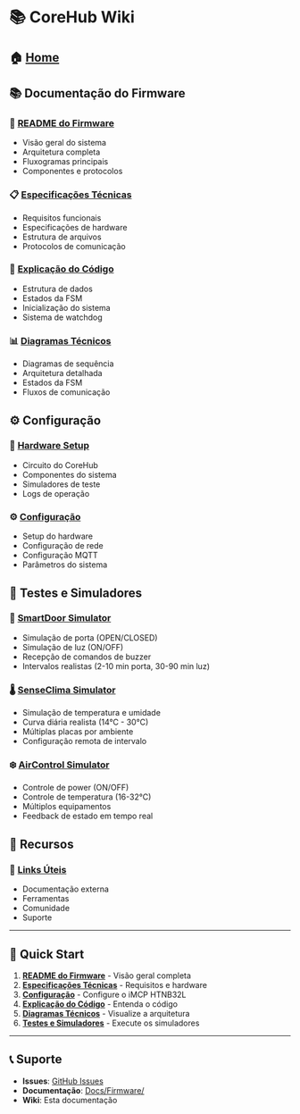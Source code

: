 # 📚 CoreHub Wiki

## 🏠 [Home](Home)

## 📚 Documentação do Firmware

### 📖 [README do Firmware](../Docs/Firmware/README.md)
- Visão geral do sistema
- Arquitetura completa
- Fluxogramas principais
- Componentes e protocolos

### 📋 [Especificações Técnicas](../Docs/Firmware/SPECIFICATIONS.md)
- Requisitos funcionais
- Especificações de hardware
- Estrutura de arquivos
- Protocolos de comunicação

### 🔧 [Explicação do Código](../Docs/Firmware/COREHUB_CODE_EXPLANATION.md)
- Estrutura de dados
- Estados da FSM
- Inicialização do sistema
- Sistema de watchdog

### 📊 [Diagramas Técnicos](../Docs/Firmware/DIAGRAMS.md)
- Diagramas de sequência
- Arquitetura detalhada
- Estados da FSM
- Fluxos de comunicação

## ⚙️ Configuração

### 🔧 [Hardware Setup](Hardware-Setup)
- Circuito do CoreHub
- Componentes do sistema
- Simuladores de teste
- Logs de operação

### ⚙️ [Configuração](Configuration)
- Setup do hardware
- Configuração de rede
- Configuração MQTT
- Parâmetros do sistema

## 🧪 Testes e Simuladores

### 🤖 [SmartDoor Simulator](..Software/Testing/Publishers/SmartDoor/)
- Simulação de porta (OPEN/CLOSED)
- Simulação de luz (ON/OFF)
- Recepção de comandos de buzzer
- Intervalos realistas (2-10 min porta, 30-90 min luz)

### 🌡️ [SenseClima Simulator](..Software/Testing/Publishers/SenseClima/)
- Simulação de temperatura e umidade
- Curva diária realista (14°C - 30°C)
- Múltiplas placas por ambiente
- Configuração remota de intervalo

### ❄️ [AirControl Simulator](..Software/Testing/Publishers/AirControl/)
- Controle de power (ON/OFF)
- Controle de temperatura (16-32°C)
- Múltiplos equipamentos
- Feedback de estado em tempo real

## 🔗 Recursos

### 🔗 [Links Úteis](Links)
- Documentação externa
- Ferramentas
- Comunidade
- Suporte

---

## 🚀 Quick Start

1. **[README do Firmware](../Docs/Firmware/README.md)** - Visão geral completa
2. **[Especificações Técnicas](../Docs/Firmware/SPECIFICATIONS.md)** - Requisitos e hardware
3. **[Configuração](Configuration)** - Configure o iMCP HTNB32L
4. **[Explicação do Código](../Docs/Firmware/COREHUB_CODE_EXPLANATION.md)** - Entenda o código
5. **[Diagramas Técnicos](../Docs/Firmware/DIAGRAMS.md)** - Visualize a arquitetura
6. **[Testes e Simuladores](#🧪-testes-e-simuladores)** - Execute os simuladores

---

## 📞 Suporte

- **Issues**: [GitHub Issues](https://github.com/seu-usuario/corehub/issues)
- **Documentação**: [Docs/Firmware/](../Docs/Firmware/)
- **Wiki**: Esta documentação 